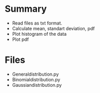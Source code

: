 # Summary

- Read files as txt format.
- Calculate mean, standart deviation, pdf
- Plot histogram of the data
- Plot pdf

# Files

- Generaldistribution.py
- Binomialdistribution.py
- Gaussiandistribution.py